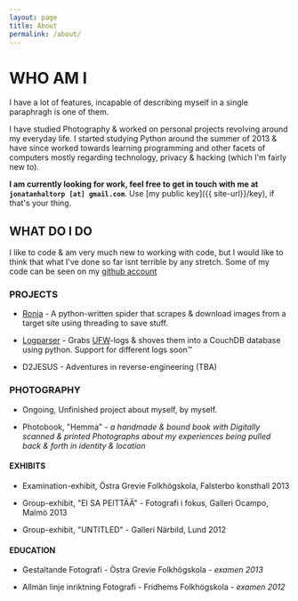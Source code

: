 ```yaml
---
layout: page
title: About
permalink: /about/
---
```


# WHO AM I

I have a lot of features, incapable of describing myself in a single
paraphragh is one of them.

I have studied Photography & worked on personal projects revolving
around my everyday life.  I started studying Python around the summer
of 2013 & have since worked towards learning programming and other
facets of computers mostly regarding technology, privacy & hacking
(which I'm fairly new to).

**I am currently looking for work, feel free to get in touch with me at
`jonatanhaltorp [at] gmail.com`**.  Use [my public key]({{ site-url}}/key),
if that's your thing.

## WHAT DO I DO

I like to code & am very much new to working with code, but
I would like to think that what I've done so far
isnt terrible by any stretch. Some of my code can be seen on my [github
account](https://github.com/jonatanhal)

### PROJECTS

+ [Ronja](https://github.com/jonatanhal/ronja "Ronja the
  threaded imagespider") - A python-written spider that scrapes &
  download images from a target site using threading to save stuff.

+ [Logparser](https://github.com/jonatanhal/logparser) - Grabs
[UFW](https://en.wikipedia.org/wiki/Uncomplicated_Firewall)-logs &
shoves them into a CouchDB database using python. Support for
different logs soon™

+ D2JESUS - Adventures in reverse-engineering (TBA)

### PHOTOGRAPHY

+ Ongoing, Unfinished project about myself, by myself.

+ Photobook, "Hemma" - *a handmade & bound book with Digitally scanned & printed Photographs about my experiences
being pulled back & forth in identity & location*

#### EXHIBITS

+ Examination-exhibit, Östra Grevie Folkhögskola, Falsterbo konsthall 2013

+ Group-exhibit, "EI SA PEITTÄÄ" - Fotografi i fokus, Galleri Ocampo, Malmö 2013

+ Group-exhibit, "UNTITLED" - Galleri Närbild, Lund 2012

#### EDUCATION

+ Gestaltande Fotografi - Östra Grevie Folkhögskola - *examen 2013*

+ Allmän linje inriktning Fotografi - Fridhems Folkhögskola - *examen 2012*




